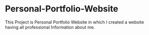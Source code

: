 # Personal-Portfolio-Website
This Project is Personal Portfolio Website in which I created a website having all professional Information about me.
